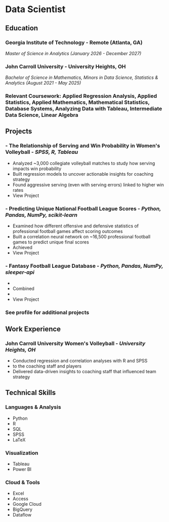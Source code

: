 # Data Scientist

## Education

### Georgia Institute of Technology - Remote (Atlanta, GA)
_Master of Science in Analytics (January 2026 - December 2027)_

### John Carroll University - University Heights, OH 
_Bachelor of Science in Mathematics, Minors in Data Science, Statistics & Analytics (August 2021 - May 2025)_

### Relevant Coursework: Applied Regression Analysis, Applied Statistics, Applied Mathematics, Mathematical Statistics, Database Systems, Analyzing Data with Tableau, Intermediate Data Science, Linear Algebra

## Projects

### - The Relationship of Serving and Win Probability in Women's Volleyball - _SPSS, R, Tableau_
- Analyzed ~3,000 collegiate volleyball matches to study how serving impacts win probability
- Built regression models to uncover actionable insights for coaching strategy
- Found aggressive serving (even with serving errors) linked to higher win rates
- View Project

### - Predicting Unique National Football League Scores - _Python, Pandas, NumPy, scikit-learn_
- Examined how different offensive and defensive statistics of professional football games affect scoring outcomes 
- Built a correlation neural network on ~16,500 professional football games to predict unique final scores
- Achieved 
- View Project

### - Fantasy Football League Database - _Python, Pandas, NumPy, sleeper-api_
- 
- Combined 
- 
- View Project

### See profile for additional projects

## Work Experience

### John Carroll University Women's Volleyball - _University Heights, OH_
- Conducted regression and correlation analyses with R and SPSS
-  to the coaching staff and players
- Delivered data-driven insights to coaching staff that influenced team strategy

## Technical Skills

### Languages & Analysis
- Python
- R
- SQL
- SPSS
- LaTeX

### Visualization
- Tableau
- Power BI

### Cloud & Tools
- Excel
- Access
- Google Cloud
- BigQuery
- Dataflow
